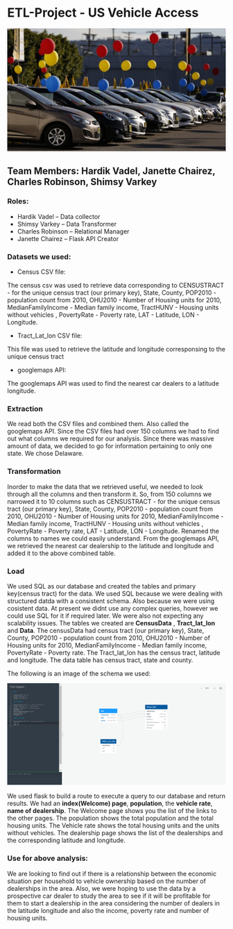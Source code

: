 # ETL-Project - US Vehicle Access
![](https://github.com/hardik77us/ETL-Project/blob/main/Resources/car_dealership.png)

## Team Members: Hardik Vadel, Janette Chairez, Charles Robinson, Shimsy Varkey

### Roles: 
* Hardik Vadel – Data collector
*	Shimsy Varkey – Data Transformer
*	Charles Robinson – Relational Manager
*	Janette Chairez – Flask API Creator

### Datasets we used:
* Census CSV file: 

The census csv was used to retrieve data corresponding to CENSUSTRACT - for the unique census tract (our primary key), State, County, POP2010 - population count from 2010, OHU2010 - Number of Housing units for 2010, MedianFamilyIncome - Median family income, TractHUNV - Housing units without vehicles , PovertyRate - Poverty rate, LAT - Latitude, LON - Longitude. 


* Tract_Lat_lon CSV file:

This file was used to retrieve the latitude and longitude corresponsing to the unique census tract

* googlemaps API:

The googlemaps API was used to find the nearest car dealers to a latitude longitude. 

### Extraction

We read both the CSV files and combined them. Also called the googlemaps API. Since the CSV files had over 150 columns we had to find out what columns we required for our analysis. Since there was massive amount of data, we decided to go for information pertaining to only one state. We chose Delaware.

### Transformation

Inorder to make the data that we retrieved useful, we needed to look through all the columns and then transform it. So, from 150 columns we narrowed it to 10 columns such as CENSUSTRACT - for the unique census tract (our primary key), State, County, POP2010 - population count from 2010, OHU2010 - Number of Housing units for 2010, MedianFamilyIncome - Median family income, TractHUNV - Housing units without vehicles , PovertyRate - Poverty rate, LAT - Latitude, LON - Longitude. Renamed the columns to names we could easily understand. From the googlemaps API, we retrieved the nearest car dealership to the latitude and longitude and added it to the above combined table. 

### Load

We used SQL as our database and created the tables and primary key(census tract) for the data. We used SQL because we were dealing with structured datda with a consistent schema. Also because we were using cosistent data. At present we didnt use any complex queries, however we could use SQL for it if required later. We were also not expecting any scalability issues. The tables we created are **CensusData** , **Tract_lat_lon** and **Data**. The censusData had census tract (our primary key), State, County, POP2010 - population count from 2010, OHU2010 - Number of Housing units for 2010, MedianFamilyIncome - Median family income, PovertyRate - Poverty rate. The Tract_lat_lon has the census tract, latitude and longitude. The data table has census tract, state and county. 

The following is an image of the schema we used:

![](https://github.com/hardik77us/ETL-Project/blob/main/Resources/schema.png)

We used flask to build a route to execute a query to our database and return results. We had an **index(Welcome) page**, **population**, the **vehicle rate**, **name of dealership**. The Welcome page shows you the list of the links to the other pages. The population shows the total population and the total housing units. The Vehicle rate shows the total housing units and the units without vehicles. The dealership page shows the list of the dealerships and the corresponding latitude and longitude. 

### Use for above analysis:

We are looking to find out if there is a relationship between the economic situation per household to vehicle ownership based on the number of dealerships in the area. Also, we were hoping to use the data by a prospective car dealer to study the area to see if it will be profitable for them to start a dealership in the area considering the number of dealers in the latitude longitude and also the income, poverty rate and number of housing units.  




